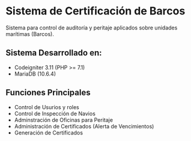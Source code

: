 # Sistema de Certificación de Barcos

Sistema para control de auditoría y peritaje aplicados sobre unidades marítimas (Barcos).

## Sistema Desarrollado en:
- Codeigniter 3.11 (PHP >= 7.1)
- MariaDB (10.6.4)

## Funciones Principales
- Control de Usurios y roles
- Control de Inspección de Navios
- Adminstración de Oficinas para Peritaje
- Administración de Certificados (Alerta de Vencimientos)
- Generación de Certificados
